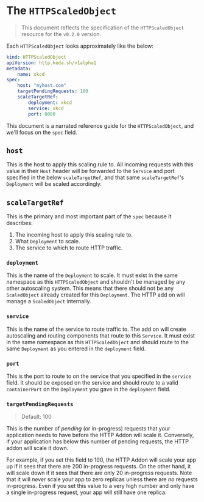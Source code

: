 # The `HTTPScaledObject`

>This document reflects the specification of the `HTTPScaledObject` resource for the `v0.2.0` version.

Each `HTTPScaledObject` looks approximately like the below:

```yaml
kind: HTTPScaledObject
apiVersion: http.keda.sh/v1alpha1
metadata:
    name: xkcd
spec:
    host: "myhost.com"
    targetPendingRequests: 100
    scaleTargetRef:
        deployment: xkcd
        service: xkcd
        port: 8080
```

This document is a narrated reference guide for the `HTTPScaledObject`, and we'll focus on the `spec` field.

## `host`

This is the host to apply this scaling rule to. All incoming requests with this value in their `Host` header will be forwarded to the `Service` and port specified in the below `scaleTargetRef`, and that same `scaleTargetRef`'s `Deployment` will be scaled accordingly.

## `scaleTargetRef`

This is the primary and most important part of the `spec` because it describes:

1. The incoming host to apply this scaling rule to.
2. What `Deployment` to scale.
3. The service to which to route HTTP traffic.

### `deployment`

This is the name of the `Deployment` to scale. It must exist in the same namespace as this `HTTPScaledObject` and shouldn't be managed by any other autoscaling system. This means that there should not be any `ScaledObject` already created for this `Deployment`. The HTTP add on will manage a `ScaledObject` internally.

### `service`

This is the name of the service to route traffic to. The add on will create autoscaling and routing components that route to this `Service`. It must exist in the same namespace as this `HTTPScaledObject` and should route to the same `Deployment` as you entered in the `deployment` field.

### `port`

This is the port to route to on the service that you specified in the `service` field. It should be exposed on the service and should route to a valid `containerPort` on the `Deployment` you gave in the `deployment` field.

### `targetPendingRequests`

>Default: 100

This is the number of _pending_ (or in-progress) requests that your application needs to have before the HTTP Addon will scale it. Conversely, if your application has below this number of pending requests, the HTTP addon will scale it down.

For example, if you set this field to 100, the HTTP Addon will scale your app up if it sees that there are 200 in-progress requests. On the other hand, it will scale down if it sees that there are only 20 in-progress requests. Note that it will _never_ scale your app to zero replicas unless there are _no_ requests in-progress. Even if you set this value to a very high number and only have a single in-progress request, your app will still have one replica.
